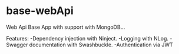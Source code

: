 # base-webApi
Web Api Base App with support with MongoDB...

Features:
-Dependency injection with Ninject.
-Logging with NLog.
-Swagger documentation with Swashbuckle.
-Authentication via JWT
